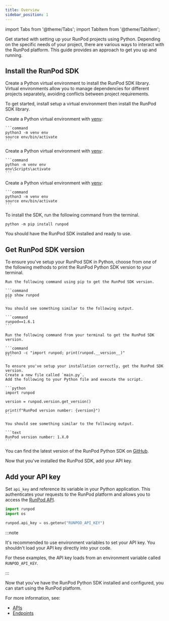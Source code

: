 ```yaml
---
title: Overview
sidebar_position: 1
---
```


import Tabs from '@theme/Tabs';
import TabItem from '@theme/TabItem';

Get started with setting up your RunPod projects using Python.
Depending on the specific needs of your project, there are various ways to interact with the RunPod platform.
This guide provides an approach to get you up and running.

## Install the RunPod SDK

Create a Python virtual environment to install the RunPod SDK library.
Virtual environments allow you to manage dependencies for different projects separately, avoiding conflicts between project requirements.

To get started, install setup a virtual environment then install the RunPod SDK library.

<Tabs>
  <TabItem value="macos" label="macOS" default>

Create a Python virtual environment with [venv](https://docs.python.org/3/library/venv.html):

    ```command
    python3 -m venv env
    source env/bin/activate
    ```

</TabItem>
  <TabItem value="windows" label="Windows">

Create a Python virtual environment with [venv](https://docs.python.org/3/library/venv.html):

    ```command
    python -m venv env
    env\Scripts\activate
    ```

</TabItem>
  <TabItem value="linux" label="Linux">

Create a Python virtual environment with [venv](https://docs.python.org/3/library/venv.html):

    ```command
    python3 -m venv env
    source env/bin/activate
    ```

</TabItem>
</Tabs>

To install the SDK, run the following command from the terminal.

```command
python -m pip install runpod
```

<!--
pip uninstall -y runpod
-->

You should have the RunPod SDK installed and ready to use.

## Get RunPod SDK version

To ensure you've setup your RunPod SDK in Python, choose from one of the following methods to print the RunPod Python SDK version to your terminal.

<Tabs>
  <TabItem value="pip" label="Pip" default>

    Run the following command using pip to get the RunPod SDK version.

    ```command
    pip show runpod
    ```

    You should see something similar to the following output.

    ```command
    runpod==1.6.1
    ```

</TabItem>
  <TabItem value="shell" label="Shell">

    Run the following command from your terminal to get the RunPod SDK version.

    ```command
    python3 -c "import runpod; print(runpod.__version__)"
    ```

</TabItem>
  <TabItem value="python" label="Python">

    To ensure you've setup your installation correctly, get the RunPod SDK version.
    Create a new file called `main.py`.
    Add the following to your Python file and execute the script.

    ```python
    import runpod

    version = runpod.version.get_version()

    print(f"RunPod version number: {version}")
    ```

    You should see something similar to the following output.

    ```text
    RunPod version number: 1.X.0
    ```

</TabItem>
</Tabs>

You can find the latest version of the RunPod Python SDK on [GitHub](https://github.com/runpod/runpod-python/releases).

Now that you've installed the RunPod SDK, add your API key.

## Add your API key

Set `api_key` and reference its variable in your Python application.
This authenticates your requests to the RunPod platform and allows you to access the [RunPod API](/sdks/python/apis).

```python
import runpod
import os

runpod.api_key = os.getenv("RUNPOD_API_KEY")
```

:::note

It's recommended to use environment variables to set your API key.
You shouldn't load your API key directly into your code.

For these examples, the API key loads from an environment variable called `RUNPOD_API_KEY`.

:::

Now that you've have the RunPod Python SDK installed and configured, you can start using the RunPod platform.

For more information, see:

- [APIs](/sdks/python/apis)
- [Endpoints](/sdks/python/endpoints)
